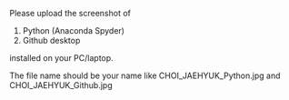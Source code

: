Please upload the screenshot of 

1. Python (Anaconda Spyder)
2. Github desktop

installed on your PC/laptop.

The file name should be your name like CHOI_JAEHYUK_Python.jpg and CHOI_JAEHYUK_Github.jpg

